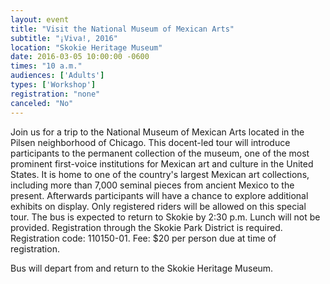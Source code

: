 ```yaml
---
layout: event
title: "Visit the National Museum of Mexican Arts"
subtitle: "¡Viva!, 2016"
location: "Skokie Heritage Museum"
date: 2016-03-05 10:00:00 -0600
times: "10 a.m."
audiences: ['Adults']
types: ['Workshop']
registration: "none"
canceled: "No"
---
```

Join us for a trip to the National Museum of Mexican Arts located in the Pilsen neighborhood of Chicago. This docent-led tour will introduce participants to the permanent collection of the museum, one of the most prominent first-voice institutions for Mexican art and culture in the United States. It is home to one of the country's largest Mexican art collections, including more than 7,000 seminal pieces from ancient Mexico to the present. Afterwards participants will have a chance to explore additional exhibits on display. Only registered riders will be allowed on this special tour. The bus is expected to return to Skokie by 2:30 p.m. Lunch will not be provided. Registration through the Skokie Park District is required. Registration code: 110150-01. Fee: $20 per person due at time of registration.

Bus will depart from and return to the Skokie Heritage Museum.
